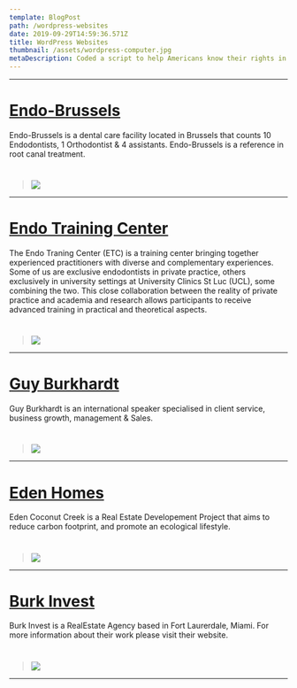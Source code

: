 ```yaml
---
template: BlogPost
path: /wordpress-websites
date: 2019-09-29T14:59:36.571Z
title: WordPress Websites
thumbnail: /assets/wordpress-computer.jpg
metaDescription: Coded a script to help Americans know their rights in massive eviction threats.
---
```


- - -

# [Endo-Brussels](https://Endo-Brussels.com)
Endo-Brussels is a dental care facility located in Brussels that counts 10 Endodontists, 1 Orthodontist & 4 assistants. Endo-Brussels is a reference in root canal treatment.
#
> <a href="https://Endo-Brussels.com"><img src="/assets/endo-brussels-website.png"></img></a>
- - -

# [Endo Training Center ](https://www.endotc.com/)
The Endo Traning Center (ETC) is a training center bringing together experienced practitioners with diverse and complementary experiences. Some of us are exclusive endodontists in private practice, others exclusively in university settings at University Clinics St Luc (UCL), some combining the two. This close collaboration between the reality of private practice and academia and research allows participants to receive advanced training in practical and theoretical aspects.
#
> <a href="https://www.endotc.com/" ><img src="/assets/endo-tc.png"></img></a>
- - -

# [Guy Burkhardt](https://guyburkhardt.com/)
Guy Burkhardt is an international speaker specialised in client service, business growth, management & Sales.
#
> <a href="https://guyburkhardt.com/"><img src="/assets/guy burkhardt-conferencier.png"></img></a>
- - -

# [Eden Homes](https://edencoconutcreek.com/#eden-homes)
Eden Coconut Creek is a Real Estate Developement Project that aims to reduce carbon footprint, and promote an ecological lifestyle.
#
> <a href="https://edencoconutcreek.com/#eden-homes"><img src="/assets/eden-coconut-creek.png"></img></a>
- - -

# [Burk Invest](https://burkinvest.com/)
Burk Invest is a RealEstate Agency based in Fort Laurerdale, Miami. For more information about their work please visit their website.
#
> <a href="https://burkinvest.com/"><img src="/assets/burk-invest.png"></img></a>
- - -